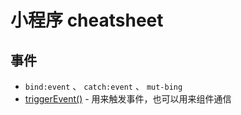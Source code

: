 # 小程序 cheatsheet

## 事件

- `bind:event` 、 `catch:event` 、 `mut-bing`
- [triggerEvent()](https://developers.weixin.qq.com/miniprogram/dev/framework/custom-component/events.html#%E8%A7%A6%E5%8F%91%E4%BA%8B%E4%BB%B6) - 用来触发事件，也可以用来组件通信